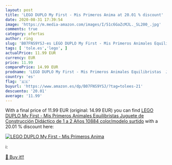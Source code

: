 ```yaml
---
layout: post
title: 'LEGO DUPLO My First - Mis Primeros Anima at 20.01 % discount'
date: 2020-08-31 17:39:54
image: 'https://m.media-amazon.com/images/I/51c6GaZcMJL._SL200_.jpg'
comments: true
category: ofertas
author: ring
slug: 'B07FNS9YSJ-es LEGO DUPLO My First - Mis Primeros Animales Equilibristas...'
tags: [ 'tole.es','lego', ]
actualPrice: 11.99 EUR
currency: EUR
price: 11.99
comparePrice: 14.99 EUR
prodname: 'LEGO DUPLO My First - Mis Primeros Animales Equilibristas  Juguete de Construcción Didáctico de 1 a 2 Años  10884    color/modelo surtido'
country: 'es'
flag: '🇪🇸'
buyurl: 'https://www.amazon.es/dp/B07FNS9YSJ/?tag=tolees-21'
descuento: '20.01'
average: '11.99'
---
```


With a final price of 11.99 EUR (original: 14.99 EUR) you can find [LEGO DUPLO My First - Mis Primeros Animales Equilibristas  Juguete de Construcción Didáctico de 1 a 2 Años  10884    color/modelo surtido](https://www.amazon.es/dp/B07FNS9YSJ/?tag=tolees-21) with a  20.01 % discount here:

[![LEGO DUPLO My First - Mis Primeros Anima](https://m.media-amazon.com/images/I/51c6GaZcMJL._SL200_.jpg)](https://www.amazon.es/dp/B07FNS9YSJ/?tag=tolees-21)

ℹ️:


[🛒 Buy it!!](https://www.amazon.es/dp/B07FNS9YSJ/?tag=tolees-21)
